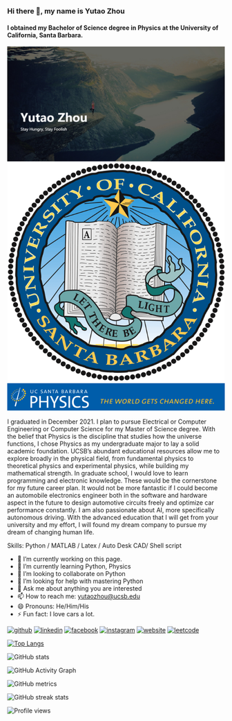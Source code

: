 ### Hi there 👋, my name is Yutao Zhou
#### I obtained my Bachelor of Science degree in Physics at the University of California, Santa Barbara.
![](https://github.com/Yutao-Zhou/Yutao-Zhou/blob/main/banner%20(2).jpg)
![](https://github.com/Yutao-Zhou/Yutao-Zhou/blob/main/UCSB_Logo.png)
![](https://github.com/Yutao-Zhou/Yutao-Zhou/blob/main/Physics_banner.png)

I graduated in December 2021. I plan to pursue Electrical or Computer Engineering or Computer Science for my Master of Science degree. With the belief that Physics is the discipline that studies how the universe functions, I chose Physics as my undergraduate major to lay a solid academic foundation. UCSB’s abundant educational resources allow me to explore broadly in the physical field, from fundamental physics to theoretical physics and experimental physics, while building my mathematical strength. In graduate school, I would love to learn programming and electronic knowledge. These would be the cornerstone for my future career plan. It would not be more fantastic if I could become an automobile electronics engineer both in the software and hardware aspect in the future to design automotive circuits freely and optimize car performance constantly. I am also passionate about AI, more specifically autonomous driving. With the advanced education that I will get from your university and my effort, I will found my dream company to pursue my dream of changing human life.


Skills: Python / MATLAB / Latex / Auto Desk CAD/ Shell script

- 🔭 I’m currently working on this page. 
- 🌱 I’m currently learning Python, Physics 
- 👯 I’m looking to collaborate on Python 
- 🤔 I’m looking for help with mastering Python 
- 💬 Ask me about anything you are interested 
- 📫 How to reach me: yutaozhou@ucsb.edu 
- 😄 Pronouns: He/Him/His 
- ⚡ Fun fact: I love cars a lot. 


[<img src='https://cdn.jsdelivr.net/npm/simple-icons@3.0.1/icons/github.svg' alt='github' height='40'>](https://github.com/Yutao-Zhou)  [<img src='https://cdn.jsdelivr.net/npm/simple-icons@3.0.1/icons/linkedin.svg' alt='linkedin' height='40'>](https://www.linkedin.com/in/yutao-zhou/)  [<img src='https://cdn.jsdelivr.net/npm/simple-icons@3.0.1/icons/facebook.svg' alt='facebook' height='40'>](https://www.facebook.com/yutao.zhou.3)  [<img src='https://cdn.jsdelivr.net/npm/simple-icons@3.0.1/icons/instagram.svg' alt='instagram' height='40'>](https://www.instagram.com/yutao_zhou666/)  [<img src='https://cdn.jsdelivr.net/npm/simple-icons@3.0.1/icons/icloud.svg' alt='website' height='40'>](https://yutao-zhou.github.io/CV/)  [<img src='https://cdn.jsdelivr.net/npm/simple-icons@3.0.1/icons/leetcode.svg' alt='leetcode' height='40'>](https://leetcode.com/YutaoZhou/)  

[![Top Langs](https://github-readme-stats.vercel.app/api/top-langs/?username=Yutao-Zhou)](https://github.com/anuraghazra/github-readme-stats)

![GitHub stats](https://github-readme-stats.vercel.app/api?username=Yutao-Zhou&show_icons=true&count_private=true)  

![GitHub Activity Graph](https://activity-graph.herokuapp.com/graph?username=Yutao-Zhou)  

![GitHub metrics](https://metrics.lecoq.io/Yutao-Zhou)  

![GitHub streak stats](https://github-readme-streak-stats.herokuapp.com/?user=Yutao-Zhou)  

![Profile views](https://gpvc.arturio.dev/Yutao-Zhou)  